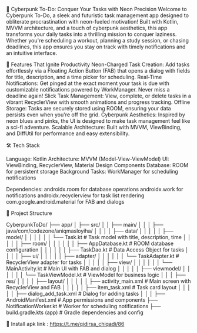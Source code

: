 🚀 Cyberpunk To-Do: Conquer Your Tasks with Neon Precision
Welcome to Cyberpunk To-Do, a sleek and futuristic task management app designed to obliterate procrastination with neon-fueled motivation! Built with Kotlin, MVVM architecture, and a touch of cyberpunk aesthetics, this app transforms your daily tasks into a thrilling mission to conquer laziness. Whether you're scheduling a workout, planning a study session, or chasing deadlines, this app ensures you stay on track with timely notifications and an intuitive interface.


🌌 Features That Ignite Productivity
Neon-Charged Task Creation: Add tasks effortlessly via a Floating Action Button (FAB) that opens a dialog with fields for title, description, and a time picker for scheduling.
Real-Time Notifications: Get pinged at the exact moment your task is due with customizable notifications powered by WorkManager. Never miss a deadline again!
Slick Task Management: View, complete, or delete tasks in a vibrant RecyclerView with smooth animations and progress tracking.
Offline Storage: Tasks are securely stored using ROOM, ensuring your data persists even when you're off the grid.
Cyberpunk Aesthetics: Inspired by neon blues and pinks, the UI is designed to make task management feel like a sci-fi adventure.
Scalable Architecture: Built with MVVM, ViewBinding, and DiffUtil for performance and easy extensibility.

🛠 Tech Stack

Language: Kotlin
Architecture: MVVM (Model-View-ViewModel)
UI: ViewBinding, RecyclerView, Material Design Components
Database: ROOM for persistent storage
Background Tasks: WorkManager for scheduling notifications

Dependencies:
androidx.room for database operations
androidx.work for notifications
androidx.recyclerview for task list rendering
com.google.android.material for FAB and dialogs


📂 Project Structure

CyberpunkToDo/
├── app/
│   ├── src/
│   │   ├── main/
│   │   │   ├── java/com/codezone/aniqmasloyiha/
│   │   │   │   ├── data/
│   │   │   │   │   ├── model/
│   │   │   │   │   │   └── Task.kt               # Task model with title, description, time
│   │   │   │   │   ├── room/
│   │   │   │   │   │   ├── AppDatabase.kt        # ROOM database configuration
│   │   │   │   │   │   ├── TaskDao.kt            # Data Access Object for tasks
│   │   │   │   ├── ui/
│   │   │   │   │   ├── adapter/
│   │   │   │   │   │   └── TaskAdapter.kt        # RecyclerView adapter for tasks
│   │   │   │   │   ├── view/
│   │   │   │   │   │   └── MainActivity.kt       # Main UI with FAB and dialog
│   │   │   │   │   ├── viewmodel/
│   │   │   │   │   │   └── TaskViewModel.kt      # ViewModel for business logic
│   │   │   ├── res/
│   │   │   │   ├── layout/
│   │   │   │   │   ├── activity_main.xml         # Main screen with RecyclerView and FAB
│   │   │   │   │   ├── item_task.xml             # Task card layout
│   │   │   │   │   ├── dialog_add_task.xml       # Dialog for adding tasks
│   │   │   ├── AndroidManifest.xml               # App permissions and components
├── NotificationWorker.kt                         # Worker for scheduling notifications
├── build.gradle.kts (app)                        # Gradle dependencies and config

🚀  Install apk link : https://t.me/qidirsa_chiqadi/86
